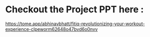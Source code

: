 # Checkout the Project PPT here : 
  https://tome.app/abhinavbhatt/fitiq-revolutionizing-your-workout-experience-clpeworm62648o47bvd6o0nvv
